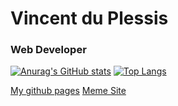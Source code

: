 # Vincent du Plessis 
### Web Developer
[![Anurag's GitHub stats](https://github-readme-stats.vercel.app/api?username=vincentonepointone)](https://github.com/anuraghazra/github-readme-stats)
[![Top Langs](https://github-readme-stats.vercel.app/api/top-langs/?username=vincentonepointone)](https://github.com/anuraghazra/github-readme-stats)

[My github pages](https://vincentonepointone.github.io/)
[Meme Site]([https://vincentonepointone.github.io/](https://meme-site-login.ew.r.appspot.com/))

